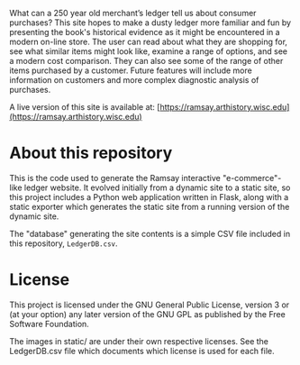 What can a 250 year old merchant’s ledger tell us about consumer
purchases? This site hopes to make a dusty ledger more familiar and
fun by presenting the book's historical evidence as it might be
encountered in a modern on-line store. The user can read about what
they are shopping for, see what similar items might look like, examine
a range of options, and see a modern cost comparison. They can also
see some of the range of other items purchased by a customer. Future
features will include more information on customers and more complex
diagnostic analysis of purchases.

A live version of this site is available at:
[https://ramsay.arthistory.wisc.edu](https://ramsay.arthistory.wisc.edu)


About this repository
=====================

This is the code used to generate the Ramsay interactive
"e-commerce"-like ledger website.  It evolved initially from a dynamic
site to a static site, so this project includes a Python web
application written in Flask, along with a static exporter which
generates the static site from a running version of the dynamic site.

The "database" generating the site contents is a simple CSV file
included in this repository, `LedgerDB.csv`.


License
=======

This project is licensed under the GNU General Public License, version
3 or (at your option) any later version of the GNU GPL as published by
the Free Software Foundation.

The images in static/ are under their own respective licenses.
See the LedgerDB.csv file which documents which license is used
for each file.
